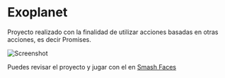 # Exoplanet

Proyecto realizado con la finalidad de utilizar acciones basadas en otras acciones, es decir Promises.

![Screenshot](assets/img/screenshot.png)


 Puedes revisar el proyecto y jugar con el en [Smash Faces](https://fiorellaqa.github.io/Smash-Faces/)



